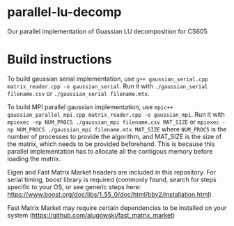 # parallel-lu-decomp
Our parallel implementation of Guassian LU decomposition for CS605

# Build instructions
To build gaussian serial implementation, use `g++ gaussian_serial.cpp matrix_reader.cpp -o gaussian_serial`. Run it with `./gaussian_serial filename.csv` or `./gaussian_serial filename.mtx`.

To build MPI parallel gaussian implementation, use `mpic++ gaussian_parallel_mpi.cpp matrix_reader.cpp -o gaussian_mpi`. Run it with `mpiexec -np NUM_PROCS ./gaussian_mpi filename.csv MAT_SIZE` or `mpiexec -np NUM_PROCS ./gaussian_mpi filename.mtx MAT_SIZE` where `NUM_PROCS` is the number of processes to provide the algorithm, and MAT_SIZE is the size of the matrix, which needs to be provided beforehand. This is because this parallel implementation has to allocate all the contigous memory before loading the matrix.

Eigen and Fast Matrix Market headers are included in this repository. For serial timing, boost library is required (commonly found, search for steps specific to your OS, or see generic steps here: https://www.boost.org/doc/libs/1_55_0/doc/html/bbv2/installation.html)

Fast Matrix Market may require certain dependencies to be installed on your system (https://github.com/alugowski/fast_matrix_market)
